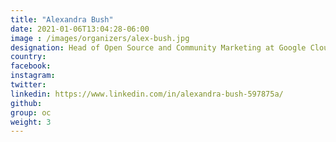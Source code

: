 ```yaml
---
title: "Alexandra Bush"
date: 2021-01-06T13:04:28-06:00
image : /images/organizers/alex-bush.jpg
designation: Head of Open Source and Community Marketing at Google Cloud
country: 
facebook: 
instagram: 
twitter: 
linkedin: https://www.linkedin.com/in/alexandra-bush-597875a/
github: 
group: oc
weight: 3
---
```



